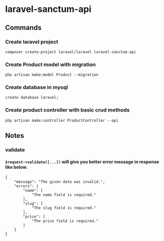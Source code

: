 # laravel-sanctum-api

## Commands
### Create laravel project
`composer create-project laravel/laravel laravel-sanctum-api`
### Create Product model with migration
`php artisan make:model Product --migration`
### Create database in mysql
`create database laravel;`
### Create product controller with basic crud methods
`php artisan make:controller ProductController --api`

## Notes
### validate 
#### `$request->validate([...])` will give you better error message in response like below.
```
{
    "message": "The given data was invalid.",
    "errors": {
        "name": [
            "The name field is required."
        ],
        "slug": [
            "The slug field is required."
        ],
        "price": [
            "The price field is required."
        ]
    }
}
```
